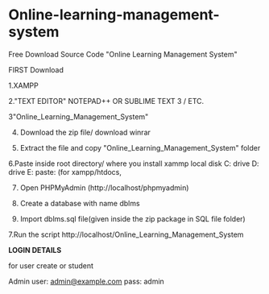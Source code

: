 # Online-learning-management-system
Free Download Source Code "Online Learning Management System"

FIRST Download

1.XAMPP

2."TEXT EDITOR" NOTEPAD++ OR SUBLIME TEXT 3 / ETC.

3"Online_Learning_Management_System"

4. Download the zip file/ download winrar

5. Extract the file and copy "Online_Learning_Management_System" folder

6.Paste inside root directory/ where you install xammp local disk C: drive D: drive E: paste: (for xampp/htdocs, 

7. Open PHPMyAdmin (http://localhost/phpmyadmin)

8. Create a database with name dblms

6. Import dblms.sql file(given inside the zip package in SQL file folder)

7.Run the script http://localhost/Online_Learning_Management_System


**LOGIN DETAILS** 

for user create or student

Admin
user: admin@example.com
pass: admin
